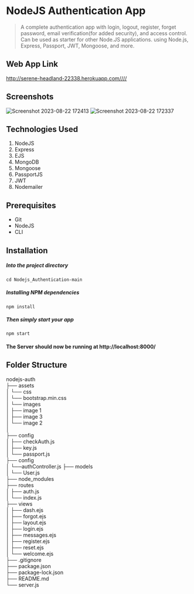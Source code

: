 # NodeJS Authentication App
> A complete authentication app with login, logout, register, forget password, email verification(for added security), and access control. Can be used as starter for other Node.JS applications. using Node.js, Express, Passport, JWT, Mongoose, and more. 

## Web App Link
http://serene-headland-22338.herokuapp.com////

## Screenshots
![Screenshot 2023-08-22 172413](https://github.com/MrinalGupta7890/Node.js-Authentication/assets/125861423/3edda971-cb9d-400b-8427-fa81f256f300)
![Screenshot 2023-08-22 172337](https://github.com/MrinalGupta7890/Node.js-Authentication/assets/125861423/851dd299-964f-4b3a-84d1-04cec8a595f4)



## Technologies Used
1.  NodeJS
2.  Express
3.  EJS
4.  MongoDB
5.  Mongoose
6.  PassportJS
7.  JWT
8.  Nodemailer


## Prerequisites
- Git
- NodeJS
- CLI

## Installation

##### Into the project directory

`cd Nodejs_Authentication-main`

##### Installing NPM dependencies

`npm install`

##### Then simply start your app

`npm start`

#### The Server should now be running at http://localhost:8000/

## Folder Structure

nodejs-auth <br>
├── assets <br>
│     └── css <br>
│          └── bootstrap.min.css <br>
│     └── images <br>
│           ├── image 1 <br>
│           ├── image 3 <br>
│           └── image 2 <br>
│     
├── config <br>
│     ├── checkAuth.js <br>
│     ├── key.js <br>
│     └── passport.js <br>
├── config <br>
│     └──authController.js
├── models <br>
│     └── User.js <br>
├── node_modules <br>
├── routes <br>
│     ├── auth.js <br>
│     └── index.js <br>
├── views <br>
│     ├── dash.ejs <br>
│     ├── forgot.ejs <br>
│     ├── layout.ejs <br>
│     ├── login.ejs <br>
│     ├── messages.ejs <br>
│     ├── register.ejs <br>
│     ├── reset.ejs <br>
│     └── welcome.ejs <br>
├── .gitignore <br>
├── package.json <br>
├── package-lock.json <br>
├── README.md <br>
└── server.js <br>

